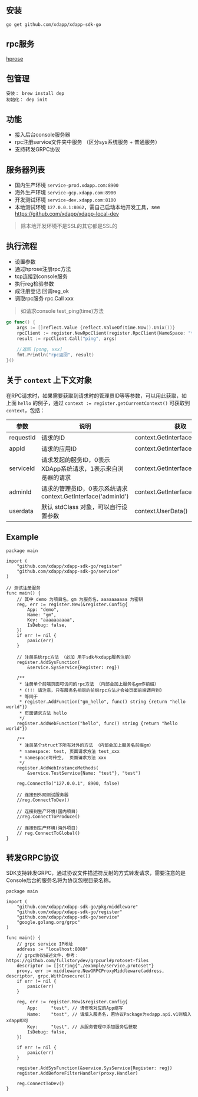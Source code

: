 安装
----------
```
go get github.com/xdapp/xdapp-sdk-go
```

rpc服务
----------

[hprose](https://github.com/hprose/hprose-golang/)


包管理
----------
    安装： brew install dep
    初始化： dep init

功能
----------
- 接入后台console服务器
- rpc注册service文件夹中服务 （区分sys系统服务 + 普通服务）
- 支持转发GRPC协议

服务器列表
----------

* 国内生产环境 `service-prod.xdapp.com:8900`
* 海外生产环境 `service-gcp.xdapp.com:8900`
* 开发测试环境 `service-dev.xdapp.com:8100`
* 本地测试环境 `127.0.0.1:8062`，需自己启动本地开发工具，see https://github.com/xdapp/xdapp-local-dev

> 除本地开发环境不是SSL的其它都是SSL的

执行流程
----------
- 设置参数
- 通过hprose注册rpc方法 
- tcp连接到console服务 
- 执行reg检验参数
- 成注册登记 回调reg_ok
- 调取rpc服务 rpc.Call xxx

> 如请求console test_ping(time)方法

```go
go func() {
    args := []reflect.Value {reflect.ValueOf(time.Now().Unix())}
    rpcClient := register.NewRpcClient(register.RpcClient{NameSpace: "test"})
    result := rpcClient.Call("ping", args)
    
    //返回 [pong, xxx] 
    fmt.Println("rpc返回", result)
}()

```


关于 `context` 上下文对象
----------

在RPC请求时，如果需要获取到请求时的管理员ID等等参数，可以用此获取，如上面 `hello` 的例子，通过 `context := register.getCurrentContext()` 可获取到 `context`，包括：

参数         |   说明               | 获取
------------|---------------------|---------------------
requestId   | 请求的ID             | context.GetInterface('requestId')
appId       | 请求的应用ID           | context.GetInterface('appId')
serviceId   | 请求发起的服务ID，0表示XDApp系统请求，1表示来自浏览器的请求    | context.GetInterface('serviceId')
adminId     | 请求的管理员ID，0表示系统请求 context.GetInterface('adminId')  |  context.GetInterface('adminId')
userdata    | 默认 stdClass 对象，可以自行设置参数   | context.UserData()


Example
----------
```golang
package main

import (
    "github.com/xdapp/xdapp-sdk-go/register"
    "github.com/xdapp/xdapp-sdk-go/service"
)

// 测试注册服务
func main() {
    // 其中 demo 为项目名，gm 为服务名，aaaaaaaaaa 为密钥
    reg, err := register.New(&register.Config{
        App: "demo",
        Name: "gm",
        Key: "aaaaaaaaaa",
        IsDebug: false,
    })
    if err != nil {
        panic(err)
    }

    // 注册系统rpc方法 （必加 用于sdk与xdapp服务注册）
    register.AddSysFunction(
        &service.SysService{Register: reg})

    /**
     * 注册单个前端页面可访问的rpc方法 （内部会加上服务名gm作前缀）
     * (!!! 请注意，只有服务名相同的前缀rpc方法才会被页面前端调用到)
     * 等同于
     * register.AddFunction("gm_hello", func() string {return "hello world"})
     * 页面请求方法 hello
     */
    register.AddWebFunction("hello", func() string {return "hello world"})

    /**
     * 注册某个struct下所有对外的方法 （内部会加上服务名前缀gm）
     * namespace: test, 页面请求方法 test_xxx
     * namespace可传空,  页面请求方法 xxx
     */
    register.AddWebInstanceMethods(
        &service.TestService{Name: "test"}, "test")

    reg.ConnectTo("127.0.0.1", 8900, false)

    // 连接到外网测试服务器
    //reg.ConnectToDev()

    // 连接到生产环境(国内项目)
    //reg.ConnectToProduce()

    // 连接到生产环境(海外项目)
    // reg.ConnectToGlobal()
}
```

转发GRPC协议
----------

SDK支持转发GRPC，通过协议文件描述符反射的方式转发请求，需要注意的是Console后台的服务名将为协议包根目录名称。

```golang
package main

import (
	"github.com/xdapp/xdapp-sdk-go/pkg/middleware"
	"github.com/xdapp/xdapp-sdk-go/register"
	"github.com/xdapp/xdapp-sdk-go/service"
	"google.golang.org/grpc"
)

func main() {
	// grpc service IP地址
	address := "localhost:8080"
	// grpc协议描述文件，参考：https://github.com/fullstorydev/grpcurl#protoset-files
	descriptor := []string{"./example/service.protoset"}
	proxy, err := middleware.NewGRPCProxyMiddleware(address, descriptor, grpc.WithInsecure())
	if err != nil {
		panic(err)
	}

	reg, err := register.New(&register.Config{
		App:     "test", // 请修改对应的App缩写
		Name:    "test", // 请填入服务名，若协议Package为xdapp.api.v1则填入xdapp即可
		Key:     "test", // 从服务管理中添加服务后获取
		IsDebug: false,
	})

	if err != nil {
		panic(err)
	}

	register.AddSysFunction(&service.SysService{Register: reg})
	register.AddBeforeFilterHandler(proxy.Handler)

	reg.ConnectToDev()
}
```
